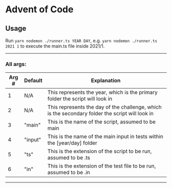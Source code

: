 # Advent of Code

## Usage

Run `yarn nodemon ./runner.ts YEAR DAY`, e.g. `yarn nodemon ./runner.ts 2021 1` to execute the main.ts file inside 2021/1.

---

### All args:

| Arg # | Default | Explanation                                                                                     |
| ----- | ------- | ----------------------------------------------------------------------------------------------- |
| 1     | N/A     | This represents the year, which is the primary folder the script will look in                   |
| 2     | N/A     | This represents the day of the challenge, which is the secondary folder the script will look in |
| 3     | "main"  | This is the name of the script, assumed to be main                                              |
| 4     | "input" | This is the name of the main input in tests within the [year/day] folder                        |
| 5     | "ts"    | This is the extension of the script to be run, assumed to be .ts                                |
| 6     | "in"    | This is the extension of the test file to be run, assumed to be .in                             |

---

